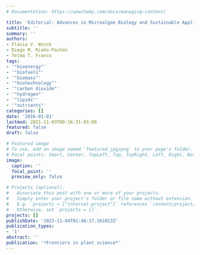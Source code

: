 ```yaml
---
# Documentation: https://wowchemy.com/docs/managing-content/

title: 'Editorial: Advances in Microalgae Biology and Sustainable Applications.'
subtitle: ''
summary: ''
authors:
- Flavia V. Winck
- Diego M. Riaño-Pachón
- Telma T. Franco
tags:
- '"bioenergy"'
- '"biofuels"'
- '"biomass"'
- '"biotechnology"'
- '"carbon dioxide"'
- '"hydrogen"'
- '"lipids"'
- '"nutrients"'
categories: []
date: '2016-01-01'
lastmod: 2021-11-03T00:16:31-03:00
featured: false
draft: false

# Featured image
# To use, add an image named `featured.jpg/png` to your page's folder.
# Focal points: Smart, Center, TopLeft, Top, TopRight, Left, Right, BottomLeft, Bottom, BottomRight.
image:
  caption: ''
  focal_point: ''
  preview_only: false

# Projects (optional).
#   Associate this post with one or more of your projects.
#   Simply enter your project's folder or file name without extension.
#   E.g. `projects = ["internal-project"]` references `content/project/deep-learning/index.md`.
#   Otherwise, set `projects = []`.
projects: []
publishDate: '2021-11-04T01:46:17.261813Z'
publication_types:
- '1'
abstract: ''
publication: '*Frontiers in plant science*'
---
```

